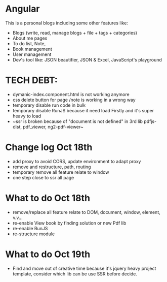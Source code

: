 # Angular

This is a personal blogs including some other features like:
- Blogs (write, read, manage blogs + file + tags + categories)
- About me pages
- To do list, Note, 
- Book management
- User management
- Dev's tool like: JSON beautifier, JSON & Excel, JavaScript's playground

# TECH DEBT:
- dymanic-index.component.html is not working anymore
- css delete button for page /note is working in a wrong way
- temporary disable run code in bulk
- temporary disable RunJS because it need load Firstly and it's super heavy to load
- ~ssr is broken because of "document is not defined" in 3rd lib pdfjs-dist, pdf_viewer, ng2-pdf-viewer~

# Change log Oct 18th
- add proxy to avoid CORS, update environment to adapt proxy
- remove and restructure, path, routing
- temporary remove all feature relate to window
- one step close to ssr all page
# What to do Oct 18th
- remove/replace all feature relate to DOM, document, window, element, v.v...
- re-enable View book by finding solution or new Pdf lib
- re-enable RunJS
- re-structure module
# What to do Oct 19th
- Find and move out of creative time because it's jquery heavy project template, consider which lib can be use SSR before decide.
